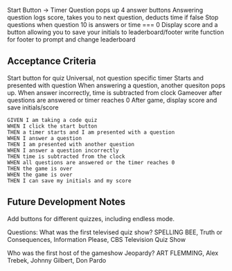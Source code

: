 Start Button -> Timer
Question pops up
4 answer buttons
Answering question logs score, takes you to next question, deducts time if false
Stop questions when question 10 is answers or time === 0
Display score and a button allowing you to save your initials to leaderboard/footer
write function for footer to prompt and change leaderboard 



## Acceptance Criteria

Start button for quiz 
Universal, not question specific timer Starts and presented with question
When answering a question, another quesiton pops up. 
When answer incorrectly, time is subtracted from clock
Gameover after questions are answered or timer reaches 0 
After game, display score and save initials/score

```
GIVEN I am taking a code quiz
WHEN I click the start button
THEN a timer starts and I am presented with a question
WHEN I answer a question
THEN I am presented with another question
WHEN I answer a question incorrectly
THEN time is subtracted from the clock
WHEN all questions are answered or the timer reaches 0
THEN the game is over
WHEN the game is over
THEN I can save my initials and my score
```
## Future Development Notes
Add buttons for different quizzes, including endless mode. 


Questions: 
What was the first televised quiz show? SPELLING BEE, Truth or Consequences, Information Please, CBS Television Quiz Show

Who was the first host of the gameshow Jeopardy? ART FLEMMING, Alex Trebek, Johnny Gilbert, Don Pardo
